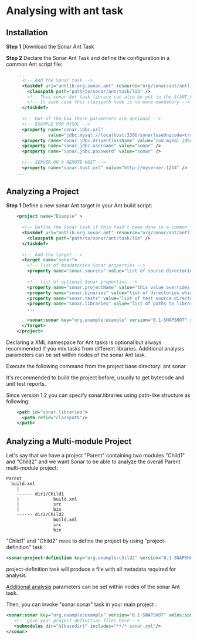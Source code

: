 Analysing with ant task
=======================


Installation
------------

**Step 1** Download the Sonar Ant Task

**Step 2** Declare the Sonar Ant Task and define the configuration in a common Ant script file:
```xml
    ...  
      <!-- Add the Sonar task -->
      <taskdef uri="antlib:org.sonar.ant" resource="org/sonar/ant/antlib.xml">
        <classpath path="path/to/sonar/ant/task/lib" /> 
        <!-- This sonar Ant task library can also be put in the ${ANT_HOME\}/lib directory-->
        <!-- In such case this classpath node is no more mandatory -->
      </taskdef>
     
      <!-- Out-of-the-box those parameters are optional -->
      <!-- EXAMPLE FOR MYSQL -->
      <property name="sonar.jdbc.url"
                value="jdbc:mysql://localhost:3306/sonar?useUnicode=true&amp;characterEncoding=utf8" />
      <property name="sonar.jdbc.driverClassName" value="com.mysql.jdbc.Driver" />
      <property name="sonar.jdbc.username" value="sonar" />
      <property name="sonar.jdbc.password" value="sonar" />
     
      <!-- SERVER ON A REMOTE HOST -->
      <property name="sonar.host.url" value="http://myserver:1234" />
    ...
```

Analyzing a Project
-------------------

**Step 1** Define a new sonar Ant target in your Ant build script:

```xml
    <project name="Example" >
      
      <!-- Define the Sonar task if this hasn't been done in a common script -->
      <taskdef uri="antlib:org.sonar.ant" resource="org/sonar/ant/antlib.xml">
        <classpath path="path/to/sonar/ant/task/lib" />
      </taskdef>
      
      <!-- Add the target -->
      <target name="sonar">
        <!-- list of mandatories Sonar properties -->
        <property name="sonar.sources" value="list of source directories separated by a comma" />
     
        <!-- list of optional Sonar properties -->
        <property name="sonar.projectName" value="this value overrides the name defined in Ant root node" />
        <property name="sonar.binaries" value="list of directories which contain for example the Java bytecode" />
        <property name="sonar.tests" value="list of test source directories separated by a comma" />
        <property name="sonar.libraries" value="list of paths to libraries separated by a comma (These libraries are for example used by the Sonar Findbugs plugin)" />
        ...
     
        <sonar:sonar key="org.example:example" version="0.1-SNAPSHOT" xmlns:sonar="antlib:org.sonar.ant"/>
      </target>
    </project>
```

Declaring a XML namespace for Ant tasks is optional but always recommended if you mix tasks from different libraries.
Additional analysis parameters can be set within <property> nodes of the sonar Ant task.

Execute the following command from the project base directory:
    ant sonar

It's recommended to build the project before, usually to get bytecode and unit test reports.

Since version 1.2 you can specify sonar.libraries using path-like structure as following:
```xml
    <path id="sonar.libraries">
      <path refid="classpath"/>
    </path>
```

Analyzing a Multi-module Project
--------------------------------

Let's say that we have a project "Parent" containing two modules "Child1" and "Child2" and we want Sonar to be able to analyze the overall Parent multi-module project:

```
Parent
  build.xml
    |
    ------ dir1/Child1
    |             build.xml
    |             src
    |             bin
    ------ dir2/Child2
                  build.xml
                  src
                  bin
```

"Child1" and "Child2" nees to define the project by using "project-definition" task  :
```xml
<sonar:project-definition key="org.example:child2" version="0.1-SNAPSHOT" xmlns:sonar="antlib:org.sonar.ant" file="child2-sonar.xml"/>
```
project-definition task will produce a file with all metadata required for analysis.

[Additional analysis](http://docs.codehaus.org/display/SONAR/Analysis+Parameters) parameters can be set within <property> nodes of the sonar Ant task.

Then, you can invoke "sonar:sonar" task in your main project :
```xml
<sonar:sonar key="org.example:example" version="0.1-SNAPSHOT" xmlns:sonar="antlib:org.sonar.ant">
   <!-- give your project definition files here -->
   <submodules dir="${basedir}" includes="**/*-sonar.xml"/>
</sonar>
```

